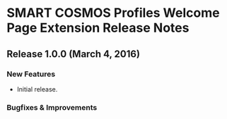 # SMART COSMOS Profiles Welcome Page Extension Release Notes

## Release 1.0.0 (March 4, 2016)

### New Features

* Initial release.

### Bugfixes & Improvements
